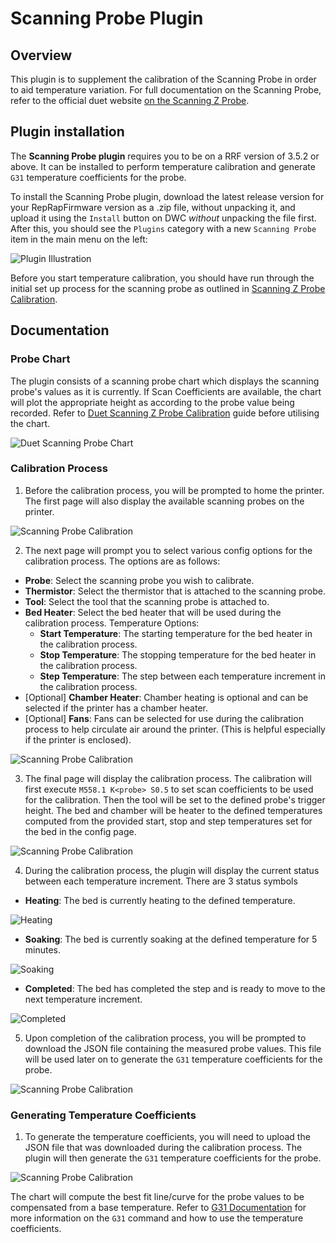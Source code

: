 # Scanning Probe Plugin

## Overview

This plugin is to supplement the calibration of the Scanning Probe in order to aid temperature variation. For full documentation on the Scanning Probe, refer to the official duet website [on the Scanning Z Probe](https://docs.duet3d.com/en/Duet3D_hardware/Duet_3_family/Duet_3_Scanning_Z_Probe).

## Plugin installation

The **Scanning Probe plugin** requires you to be on a RRF version of 3.5.2 or above. It can be installed to perform temperature calibration and generate `G31` temperature coefficients for the probe.

To install the Scanning Probe plugin, download the latest release version for your RepRapFirmware version as a .zip file, without unpacking it, and upload it using the `Install` button on DWC _without_ unpacking the file first. After this, you should see the `Plugins` category with a new `Scanning Probe` item in the main menu on the left:

![Plugin Illustration](/images/PluginIllustration.png)

Before you start temperature calibration, you should have run through the initial set up process for the scanning probe as outlined in [Scanning Z Probe Calibration](https://docs.duet3d.com/User_manual/Tuning/scanning_z_probe_calibration).

## Documentation

### Probe Chart

The plugin consists of a scanning probe chart which displays the scanning probe's values as it is currently. If Scan Coefficients are available, the chart will plot the appropriate height as according to the probe value being recorded. Refer to [Duet Scanning Z Probe Calibration](https://docs.duet3d.com/User_manual/Tuning/scanning_z_probe_calibration) guide before utilising the chart.

![Duet Scanning Probe Chart](/images/ProbeChart.png)

### Calibration Process

1. Before the calibration process, you will be prompted to home the printer. The first page will also display the available scanning probes on the printer.

![Scanning Probe Calibration](/images/ScanningProbeCalibration_1.png)

2. The next page will prompt you to select various config options for the calibration process. The options are as follows:

- **Probe**: Select the scanning probe you wish to calibrate.
- **Thermistor**: Select the thermistor that is attached to the scanning probe.
- **Tool**: Select the tool that the scanning probe is attached to.
- **Bed Heater**: Select the bed heater that will be used during the calibration process. Temperature Options:
  - **Start Temperature**: The starting temperature for the bed heater in the calibration process.
  - **Stop Temperature**: The stopping temperature for the bed heater in the calibration process.
  - **Step Temperature**: The step between each temperature increment in the calibration process.
- [Optional] **Chamber Heater**: Chamber heating is optional and can be selected if the printer has a chamber heater.
- [Optional] **Fans**: Fans can be selected for use during the calibration process to help circulate air around the printer. (This is helpful especially if the printer is enclosed).

![Scanning Probe Calibration](/images/ScanningProbeCalibration_2.png)

3. The final page will display the calibration process. The calibration will first execute `M558.1 K<probe> S0.5` to set scan coefficients to be used for the calibration. Then the tool will be set to the defined probe's trigger height. The bed and chamber will be heater to the defined temperatures computed from the provided start, stop and step temperatures set for the bed in the config page.

![Scanning Probe Calibration](/images/ScanningProbeCalibration_3.png)

4. During the calibration process, the plugin will display the current status between each temperature increment. There are 3 status symbols
   <!-- Heating symbol is currently heating to that temperature -->
   <!-- Clock is soaking at that temperature for 5 minutes -->
   <!-- Tick is completed step -->

- **Heating**: The bed is currently heating to the defined temperature.

![Heating](/images/Heating.png)

- **Soaking**: The bed is currently soaking at the defined temperature for 5 minutes.

![Soaking](/images/Soaking.png)

- **Completed**: The bed has completed the step and is ready to move to the next temperature increment.

![Completed](/images/Completed.png)

5. Upon completion of the calibration process, you will be prompted to download the JSON file containing the measured probe values. This file will be used later on to generate the `G31` temperature coefficients for the probe.

![Scanning Probe Calibration](/images/ScanningProbeCalibration_4.png)

### Generating Temperature Coefficients

1. To generate the temperature coefficients, you will need to upload the JSON file that was downloaded during the calibration process. The plugin will then generate the `G31` temperature coefficients for the probe.

![Scanning Probe Calibration](/images/UploadJSON.png)

The chart will compute the best fit line/curve for the probe values to be compensated from a base temperature. Refer to [G31 Documentation](https://docs.duet3d.com/User_manual/Reference/Gcodes/G31) for more information on the `G31` command and how to use the temperature coefficients.
